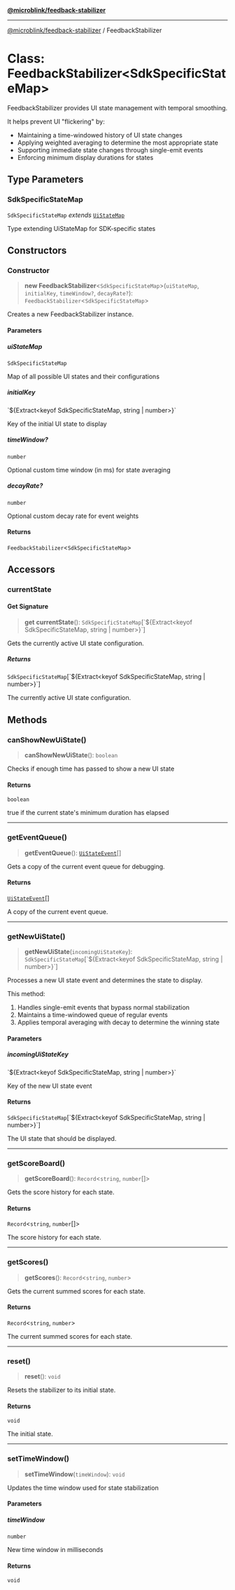 [**@microblink/feedback-stabilizer**](../README.md)

***

[@microblink/feedback-stabilizer](../README.md) / FeedbackStabilizer

# Class: FeedbackStabilizer\<SdkSpecificStateMap\>

FeedbackStabilizer provides UI state management with temporal smoothing.

It helps prevent UI "flickering" by:
- Maintaining a time-windowed history of UI state changes
- Applying weighted averaging to determine the most appropriate state
- Supporting immediate state changes through single-emit events
- Enforcing minimum display durations for states

## Type Parameters

### SdkSpecificStateMap

`SdkSpecificStateMap` *extends* [`UiStateMap`](../type-aliases/UiStateMap.md)

Type extending UiStateMap for SDK-specific states

## Constructors

### Constructor

> **new FeedbackStabilizer**\<`SdkSpecificStateMap`\>(`uiStateMap`, `initialKey`, `timeWindow?`, `decayRate?`): `FeedbackStabilizer`\<`SdkSpecificStateMap`\>

Creates a new FeedbackStabilizer instance.

#### Parameters

##### uiStateMap

`SdkSpecificStateMap`

Map of all possible UI states and their configurations

##### initialKey

\`$\{Extract\<keyof SdkSpecificStateMap, string \| number\>\}\`

Key of the initial UI state to display

##### timeWindow?

`number`

Optional custom time window (in ms) for state averaging

##### decayRate?

`number`

Optional custom decay rate for event weights

#### Returns

`FeedbackStabilizer`\<`SdkSpecificStateMap`\>

## Accessors

### currentState

#### Get Signature

> **get** **currentState**(): `SdkSpecificStateMap`\[\`$\{Extract\<keyof SdkSpecificStateMap, string \| number\>\}\`\]

Gets the currently active UI state configuration.

##### Returns

`SdkSpecificStateMap`\[\`$\{Extract\<keyof SdkSpecificStateMap, string \| number\>\}\`\]

The currently active UI state configuration.

## Methods

### canShowNewUiState()

> **canShowNewUiState**(): `boolean`

Checks if enough time has passed to show a new UI state

#### Returns

`boolean`

true if the current state's minimum duration has elapsed

***

### getEventQueue()

> **getEventQueue**(): [`UiStateEvent`](../type-aliases/UiStateEvent.md)[]

Gets a copy of the current event queue for debugging.

#### Returns

[`UiStateEvent`](../type-aliases/UiStateEvent.md)[]

A copy of the current event queue.

***

### getNewUiState()

> **getNewUiState**(`incomingUiStateKey`): `SdkSpecificStateMap`\[\`$\{Extract\<keyof SdkSpecificStateMap, string \| number\>\}\`\]

Processes a new UI state event and determines the state to display.

This method:
1. Handles single-emit events that bypass normal stabilization
2. Maintains a time-windowed queue of regular events
3. Applies temporal averaging with decay to determine the winning state

#### Parameters

##### incomingUiStateKey

\`$\{Extract\<keyof SdkSpecificStateMap, string \| number\>\}\`

Key of the new UI state event

#### Returns

`SdkSpecificStateMap`\[\`$\{Extract\<keyof SdkSpecificStateMap, string \| number\>\}\`\]

The UI state that should be displayed.

***

### getScoreBoard()

> **getScoreBoard**(): `Record`\<`string`, `number`[]\>

Gets the score history for each state.

#### Returns

`Record`\<`string`, `number`[]\>

The score history for each state.

***

### getScores()

> **getScores**(): `Record`\<`string`, `number`\>

Gets the current summed scores for each state.

#### Returns

`Record`\<`string`, `number`\>

The current summed scores for each state.

***

### reset()

> **reset**(): `void`

Resets the stabilizer to its initial state.

#### Returns

`void`

The initial state.

***

### setTimeWindow()

> **setTimeWindow**(`timeWindow`): `void`

Updates the time window used for state stabilization

#### Parameters

##### timeWindow

`number`

New time window in milliseconds

#### Returns

`void`
